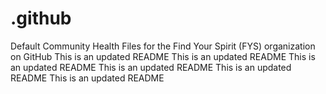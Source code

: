 # .github

Default Community Health Files for the Find Your Spirit (FYS) organization on GitHub
This is an updated README
This is an updated README
This is an updated README
This is an updated README
This is an updated README
This is an updated README
